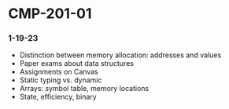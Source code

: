 # CMP-201-01
### 1-19-23

- Distinction between memory allocation: addresses and values
- Paper exams about data structures
- Assignments on Canvas
- Static typing vs. dynamic
- Arrays: symbol table, memory locations
- State, efficiency, binary